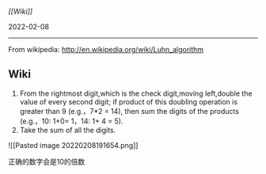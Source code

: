 *[[Wiki]]*

2022-02-08

---
From wikipedia: http://en.wikipedia.org/wiki/Luhn_algorithm
## Wiki
1. From the rightmost digit,which is the check digit,moving left,double the value of every second digit; if product of this doubling operation is greater than 9 (e.g.，7*2 = 14), then sum the digits of the products (e.g.，10: 1+0= 1，14: 1+ 4 = 5).
2. Take the sum of all the digits.

![[Pasted image 20220208191654.png]]

正确的数字会是10的倍数
